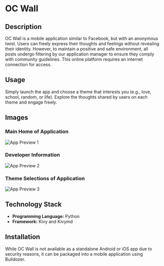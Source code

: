 # OC Wall

## Description
OC Wall is a mobile application similar to Facebook, but with an anonymous twist. Users can freely express their thoughts and feelings without revealing their identity. However, to maintain a positive and safe environment, all posts undergo filtering by our application manager to ensure they comply with community guidelines. This online platform requires an internet connection for access.

## Usage
Simply launch the app and choose a theme that interests you (e.g., love, school, random, or life). Explore the thoughts shared by users on each theme and engage freely.

## Images
### Main Home of Application
![App Preview 1](App_Images/home.jpg)
### Developer Information
![App Preview 2](App_Images/info.jpg)
### Theme Selections of Application
![App Preview 3](App_Images/selection.jpg)

## Technology Stack
- **Programming Language:** Python
- **Framework:** Kivy and Kivymd

## Installation
While OC Wall is not available as a standalone Android or iOS app due to security reasons, it can be packaged into a mobile application using Buildozer.
